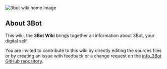 
![3bot wiki home image](/img/3bot_wiki_home.png)
 
## About 3Bot

This wiki, the **3Bot Wiki** brings together all information about 3Bot, your digital self.

You are invited to contribute to this wiki by directly editing the sources files or by creating an issue with feedback or a change request on the [info_3Bot GitHub repository](https://github.com/threefoldfoundation/info_threefold/tree/development/docs/3bot).

